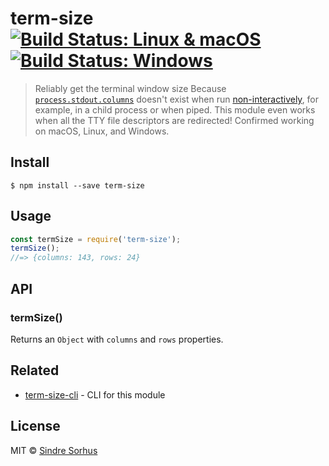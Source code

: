 # term-size [![Build Status: Linux & macOS](https://travis-ci.org/sindresorhus/term-size.svg?branch=master)](https://travis-ci.org/sindresorhus/term-size) [![Build Status: Windows](https://ci.appveyor.com/api/projects/status/c3tydg6uedsk0bob/branch/master?svg=true)](https://ci.appveyor.com/project/sindresorhus/term-size/branch/master)
> Reliably get the terminal window size
Because [`process.stdout.columns`](https://nodejs.org/api/tty.html#tty_writestream_columns) doesn't exist when run [non-interactively](http://www.tldp.org/LDP/abs/html/intandnonint.html), for example, in a child process or when piped. This module even works when all the TTY file descriptors are redirected!
Confirmed working on macOS, Linux, and Windows.
## Install
```
$ npm install --save term-size
```
## Usage
```js
const termSize = require('term-size');
termSize();
//=> {columns: 143, rows: 24}
```
## API
### termSize()
Returns an `Object` with `columns` and `rows` properties.
## Related
- [term-size-cli](https://github.com/sindresorhus/term-size-cli) - CLI for this module
## License
MIT © [Sindre Sorhus](https://sindresorhus.com)
